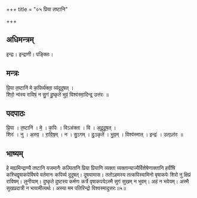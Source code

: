 +++
title = "०५ प्रिया तष्टानि"

+++
## अधिमन्त्रम्
इन्द्रः। इन्द्राणी। पङ्क्तिः।

## मन्त्रः
प्रि॒या त॒ष्टानि॑ मे क॒पिर्व्य॑क्ता॒ व्य॑दूदुषत् ।  
शिरो॒ न्व॑स्य राविषं॒ न सु॒गं दु॒ष्कृते॑ भुवं॒ विश्व॑स्मा॒दिन्द्र॒ उत्त॑रः ॥

## पदपाठः
प्रि॒या । त॒ष्टानि॑ । मे॒ । क॒पिः । विऽअ॑क्ता । वि । अ॒दू॒दु॒ष॒त् ।  
शिरः॑ । नु । अ॒स्य॒ । रा॒वि॒ष॒म् । न । सु॒ऽगम् । दुः॒ऽकृते॑ । भु॒व॒म् । विश्व॑स्मात् । इन्द्रः॑ । उत्ऽत॑रः ॥

## भाष्यम्
हे मह्यमिन्द्राण्यै तष्टानि यजमानैः कल्पितानि प्रिया प्रियाणि व्यक्ता व्यक्तान्याज्यैर्विशेषेणाक्तानि हवींषि कश्चिद्वृषाकपेर्विषये वर्तमानः कपिर्व्य दुदुषत्। दूषयामास। ततोऽहमस्य तत्कपिस्वामिनो वृषाकपेः शिरो नु क्षिप्रं राविषम्। लुनीयाम्। दुष्कृते दुष्टस्य कर्मणः कर्त्रे वृषाकपयेऽस्मै सुगं सुखम् न भुवम्। अहं न भवेयम्। अस्मै सुखप्रदात्री न भावामीत्यर्थः। अस्या मम पतिरिन्द्रो विश्वस्मादुत्तरः॥५॥